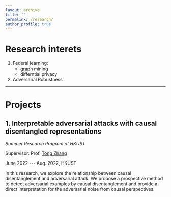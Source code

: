 ```yaml
---
layout: archive
title: ""
permalink: /research/
author_profile: true
---
```



# Research interets

1. Federal learning:
   - graph mining
   - differntial privacy
2. Adversarial Robustness

---

# Projects

## 1. Interpretable adversarial attacks with causal disentangled representations

*Summer Research Program at HKUST*

Supervisor: Prof. [Tong Zhang](https://dsxt.ustc.edu.cn/zj_ywjs.asp?zzid=860)

June 2022 --- Aug. 2022, HKUST


In this research, we explore the relationship between causal disentanglement and adversarial attack. We propose a prospective method to detect adversarial examples by causal disentanglement and provide a direct interpretation for the adversarial noise from causal perspectives.


